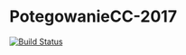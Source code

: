 # PotegowanieCC-2017 
[![Build Status](https://travis-ci.org/muziol/PotegowanieCC-2017.svg?branch=master)](https://travis-ci.org/muziol/PotegowanieCC-2017)
